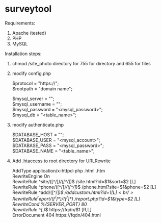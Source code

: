 # surveytool

Requirements:
1. Apache (tested)
2. PHP
3. MySQL

Installation steps:
1. chmod /site_photo directory for 755 for directory and 655 for files
2. modify config.php

    $protocol = "https://"; <br/>
    $rootpath = "domain name"; <br/>

    $mysql_server = "<host>"; <br/>
    $mysql_username = "<mysql account>"; <br/>
    $mysql_password = "<mysql_password>"; <br/>
    $mysql_db = "<table_name>"; <br/>

3. modify authenticate.php

   $DATABASE_HOST = "<host>"; <br/>
   $DATABASE_USER = "<mysql_account>"; <br/>
   $DATABASE_PASS = "<mysql_password>"; <br/>
   $DATABASE_NAME = "<table_name>"; <br/>
    
4.  Add .htaccess to root directory for URLRewrite

    AddType application/x-httpd-php .html .htm<br/>
    RewriteEngine On<br/>
    RewriteRule ^site/([^/]*)/([^/]*)$ /site.html?id=$1&sort=$2 [L]<br/>
    RewriteRule ^phone/([^/]*)/([^/]*)$ /phone.html?site=$1&phone=$2 [L]<br/>
    RewriteRule ^add/([^/]*)$ /addcustom.html?id=$1 [L]<br/>
    RewriteRule ^report/([^/]*)/([^/]*)$ /report.php?id=$1&type=$2 [L]<br/>
    RewriteCond %{SERVER_PORT} 80<br/>
    RewriteRule ^(.*)$ https://fqdn/$1 [R,L]<br/>
    ErrorDocument 404 https://fqdn/404.html<br/>
